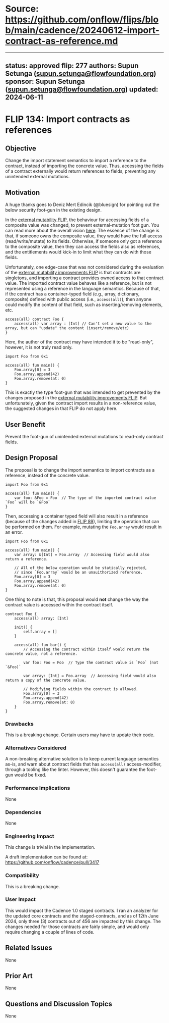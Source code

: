 # Source: https://github.com/onflow/flips/blob/main/cadence/20240612-import-contract-as-reference.md

---
status: approved
flip: 277
authors: Supun Setunga (supun.setunga@flowfoundation.org)
sponsor: Supun Setunga (supun.setunga@flowfoundation.org)
updated: 2024-06-11
---

# FLIP 134: Import contracts as references

## Objective

Change the import statement semantics to import a reference to the contract, instead of importing the concrete value.
Thus, accessing the fields of a contract externally would return references to fields, preventing any unintended external mutations.

## Motivation

A huge thanks goes to Deniz Mert Edincik (@bluesign) for pointing out the below security foot-gun in the existing design.

In the [external mutability FLIP](https://github.com/onflow/flips/pull/89), the behaviour for accessing fields of a
composite value was changed, to prevent external-mutation foot gun.
You can read more about the overall vision [here](https://github.com/onflow/flips/blob/main/cadence/vision/mutability-restrictions.md).
The essence of the change is that, if someone owns the composite value, they would have the full access (read/write/mutate) to its fields.
Otherwise, if someone only got a reference to the composite value, then they can access the fields also as references,
and the entitlements would kick-in to limit what they can do with those fields.

Unfortunately, one edge-case that was not considered during the evaluation of the [external mutability improvements FLIP](https://github.com/onflow/flips/pull/89) is that contracts are singletons, and importing a contract provides owned access to that contract value.
The imported contract value behaves like a reference, but is not represented using a reference in the language semantics. 
Because of that, if the contract has a container-typed field (e.g., array, dictionary, composite)  defined with public access (i.e., `access(all)`),
then anyone could modify the content of that field, such as inserting/removing elements, etc.

```cadence
access(all) contract Foo {
    access(all) var array : [Int] // Can't set a new value to the array, but can "update" the content (insert/remove/etc) 
}
```

Here, the author of the contract may have intended it to be "read-only", however, it is not truly read only.

```cadence
import Foo from 0x1

access(all) fun main() {
    Foo.array[0] = 3
    Foo.array.append(42)
    Foo.array.remove(at: 0)
}
```

This is exactly the type foot-gun that was intended to get prevented by the changes proposed in the [external mutability improvements FLIP](https://github.com/onflow/flips/pull/89).
But unfortunately, given the contract import results in a non-reference value, the suggested changes in that FLIP
do not apply here.

## User Benefit

Prevent the foot-gun of unintended external mutations to read-only contract fields.

## Design Proposal

The proposal is to change the import semantics to import contracts as a reference, instead of the concrete value.

```cadence
import Foo from 0x1

access(all) fun main() {
    var foo: &Foo = Foo  // The type of the imported contract value `Foo` will be `&Foo`
}
```

Then, accessing a container typed field will also result in a reference (because of the changes added in [FLIP 89](https://github.com/onflow/flips/pull/89)),
limiting the operation that can be performed on them.
For example, mutating the `Foo.array` would result in an error.

```cadence
import Foo from 0x1

access(all) fun main() {
    var array: &[Int] = Foo.array  // Accessing field would also return a reference.

    // All of the below operation would be statically rejected,
    // since `Foo.array` would be an unauithorized reference.
    Foo.array[0] = 3
    Foo.array.append(42)
    Foo.array.remove(at: 0)
}
```

One thing to note is that, this proposal would **not** change the way the contract value is accessed within the contract itself.

```cadence
contract Foo {
    access(all) array: [Int]

    init() {
        self.array = []
    }
    
    access(all) fun bar() {
        // Accessing the contract within itself would return the concrete value, not a reference.
        
        var foo: Foo = Foo  // Type the contract value is `Foo` (not `&Foo)`
        
        var array: [Int] = Foo.array  // Accessing field would also return a copy of the concrete value.
        
        // Modifying fields within the contract is allowed.
        Foo.array[0] = 3
        Foo.array.append(42)
        Foo.array.remove(at: 0)
    }
}            
```
### Drawbacks

This is a breaking change. Certain users may have to update their code.

### Alternatives Considered

A non-breaking alternative solution is to keep current language semantics as-is, and warn about contract fields that
has `access(all)` access-modifier, through a tooling like the linter.
However, this doesn't guarantee the foot-gun would be fixed.

### Performance Implications

None

### Dependencies

None

### Engineering Impact

This change is trivial in the implementation.

A draft implementation can be found at: https://github.com/onflow/cadence/pull/3417

### Compatibility

This is a breaking change.

### User Impact

This would impact the Cadence 1.0 staged contracts. I ran an analyzer for the updated core contracts and the
staged-contracts, and as of 12th June 2024, only three (3) contracts out of 456 are impacted by this change.
The changes needed for those contracts are fairly simple, and would only require changing a couple of lines of code.

## Related Issues

None

## Prior Art

None

## Questions and Discussion Topics

None

